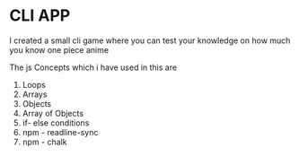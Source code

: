   # CLI APP
I created a small cli game where you can test your knowledge on how much you know one piece anime

The js Concepts which i have used in this are
1. Loops
1. Arrays
1. Objects
1. Array of Objects
1. if- else conditions
1. npm - readline-sync
1. npm - chalk

